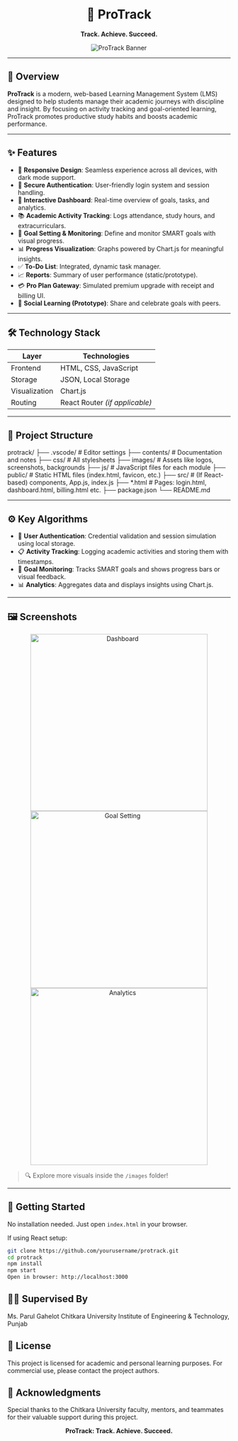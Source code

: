 <div align="center">

# 🚀 ProTrack  
**Track. Achieve. Succeed.**

![ProTrack Banner](images/banner.png)

</div>

---

## 📘 Overview

**ProTrack** is a modern, web-based Learning Management System (LMS) designed to help students manage their academic journeys with discipline and insight. By focusing on activity tracking and goal-oriented learning, ProTrack promotes productive study habits and boosts academic performance.

---

## ✨ Features

- 📱 **Responsive Design**: Seamless experience across all devices, with dark mode support.
- 🔐 **Secure Authentication**: User-friendly login system and session handling.
- 🧠 **Interactive Dashboard**: Real-time overview of goals, tasks, and analytics.
- 📚 **Academic Activity Tracking**: Logs attendance, study hours, and extracurriculars.
- 🎯 **Goal Setting & Monitoring**: Define and monitor SMART goals with visual progress.
- 📊 **Progress Visualization**: Graphs powered by Chart.js for meaningful insights.
- ✅ **To-Do List**: Integrated, dynamic task manager.
- 📈 **Reports**: Summary of user performance (static/prototype).
- 💳 **Pro Plan Gateway**: Simulated premium upgrade with receipt and billing UI.
- 🤝 **Social Learning (Prototype)**: Share and celebrate goals with peers.

---

## 🛠️ Technology Stack

| Layer        | Technologies                          |
|--------------|----------------------------------------|
| Frontend     | HTML, CSS, JavaScript                 |
| Storage      | JSON, Local Storage                   |
| Visualization| Chart.js                              |
| Routing      | React Router *(if applicable)*        |

---

## 📁 Project Structure

protrack/
├── .vscode/ # Editor settings
├── contents/ # Documentation and notes
├── css/ # All stylesheets
├── images/ # Assets like logos, screenshots, backgrounds
├── js/ # JavaScript files for each module
├── public/ # Static HTML files (index.html, favicon, etc.)
├── src/ # (If React-based) components, App.js, index.js
├── *.html # Pages: login.html, dashboard.html, billing.html etc.
├── package.json
└── README.md



---

## ⚙️ Key Algorithms

- 🔐 **User Authentication**: Credential validation and session simulation using local storage.
- 📋 **Activity Tracking**: Logging academic activities and storing them with timestamps.
- 🎯 **Goal Monitoring**: Tracks SMART goals and shows progress bars or visual feedback.
- 📊 **Analytics**: Aggregates data and displays insights using Chart.js.

---

## 🖼️ Screenshots

<p align="center"> 
  <img src="images/dashboard.png" alt="Dashboard" width="400"/> 
  <img src="images/goals.png" alt="Goal Setting" width="400"/> 
  <img src="images/analytics.png" alt="Analytics" width="400"/> 
</p>

> 🔍 Explore more visuals inside the `/images` folder!

---

## 🚀 Getting Started

No installation needed. Just open `index.html` in your browser.

If using React setup:

```bash
git clone https://github.com/yourusername/protrack.git
cd protrack
npm install
npm start
Open in browser: http://localhost:3000
 ```

## 👩‍🏫 Supervised By
Ms. Parul Gahelot
Chitkara University Institute of Engineering & Technology, Punjab

## 📜 License
This project is licensed for academic and personal learning purposes.
For commercial use, please contact the project authors.

## 🙏 Acknowledgments
Special thanks to the Chitkara University faculty, mentors, and teammates for their valuable support during this project.

<p align="center"> <b>ProTrack: Track. Achieve. Succeed.</b> </p>
